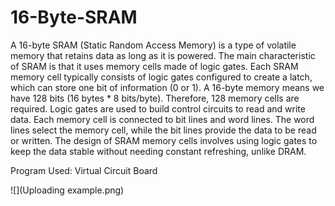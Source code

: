 # 16-Byte-SRAM

A 16-byte SRAM (Static Random Access Memory) is a type of volatile memory that retains data as long as it is powered. The main characteristic of SRAM is that it uses memory cells made of logic gates. Each
SRAM memory cell typically consists of logic gates configured to create a latch, which can store one bit of information (0 or 1). A 16-byte memory means we have 128 bits (16 bytes * 8 bits/byte). Therefore,
128 memory cells are required. Logic gates are used to build control circuits to read and write data. Each memory cell is connected to bit lines and word lines. The word lines select the memory cell, while
the bit lines provide the data to be read or written. The design of SRAM memory cells involves using logic gates to keep the data stable without needing constant refreshing, unlike DRAM.

Program Used: Virtual Circuit Board


![](Uploading example.png)
